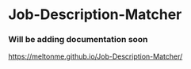 # Job-Description-Matcher

### Will be adding documentation soon

https://meltonme.github.io/Job-Description-Matcher/
